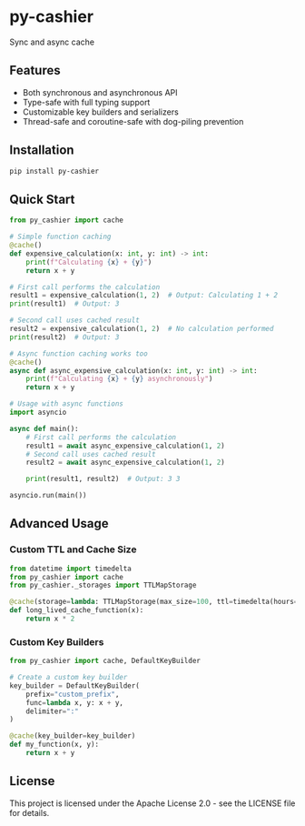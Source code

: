 # py-cashier

Sync and async cache

## Features

- Both synchronous and asynchronous API
- Type-safe with full typing support
- Customizable key builders and serializers
- Thread-safe and coroutine-safe with dog-piling prevention

## Installation

```bash
pip install py-cashier
```

## Quick Start

```python
from py_cashier import cache

# Simple function caching
@cache()
def expensive_calculation(x: int, y: int) -> int:
    print(f"Calculating {x} + {y}")
    return x + y

# First call performs the calculation
result1 = expensive_calculation(1, 2)  # Output: Calculating 1 + 2
print(result1)  # Output: 3

# Second call uses cached result
result2 = expensive_calculation(1, 2)  # No calculation performed
print(result2)  # Output: 3

# Async function caching works too
@cache()
async def async_expensive_calculation(x: int, y: int) -> int:
    print(f"Calculating {x} + {y} asynchronously")
    return x + y

# Usage with async functions
import asyncio

async def main():
    # First call performs the calculation
    result1 = await async_expensive_calculation(1, 2)
    # Second call uses cached result
    result2 = await async_expensive_calculation(1, 2)

    print(result1, result2)  # Output: 3 3

asyncio.run(main())
```

## Advanced Usage

### Custom TTL and Cache Size

```python
from datetime import timedelta
from py_cashier import cache
from py_cashier._storages import TTLMapStorage

@cache(storage=lambda: TTLMapStorage(max_size=100, ttl=timedelta(hours=1)))
def long_lived_cache_function(x):
    return x * 2
```

### Custom Key Builders

```python
from py_cashier import cache, DefaultKeyBuilder

# Create a custom key builder
key_builder = DefaultKeyBuilder(
    prefix="custom_prefix",
    func=lambda x, y: x + y,
    delimiter=":"
)

@cache(key_builder=key_builder)
def my_function(x, y):
    return x + y
```

## License

This project is licensed under the Apache License 2.0 - see the LICENSE file for details.

